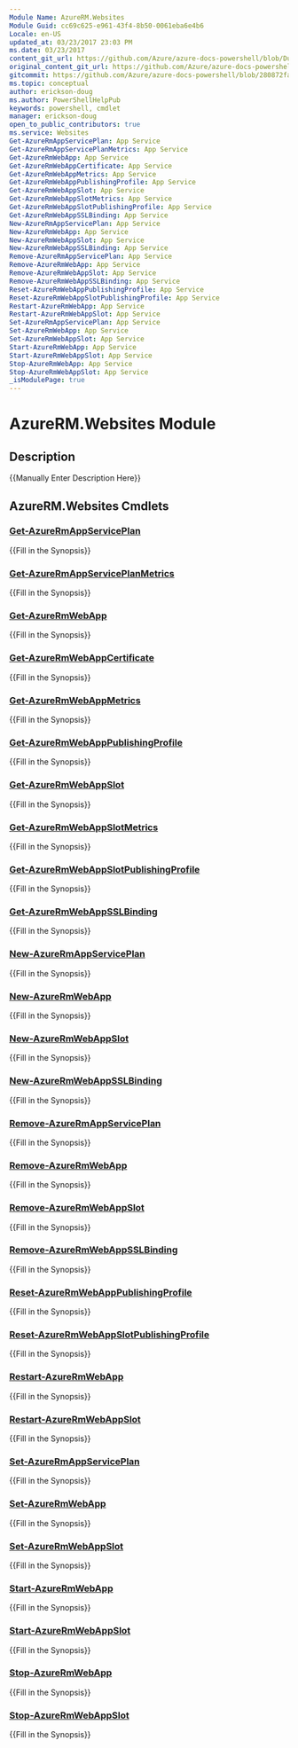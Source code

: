 ```yaml
---
Module Name: AzureRM.Websites
Module Guid: cc69c625-e961-43f4-8b50-0061eba6e4b6
Locale: en-US
updated_at: 03/23/2017 23:03 PM
ms.date: 03/23/2017
content_git_url: https://github.com/Azure/azure-docs-powershell/blob/DuncanmaMSFT-patch-1/azureps-cmdlets-docs/ResourceManager/AzureRM.Websites/v1.0.4.3/AzureRM.Websites.md
original_content_git_url: https://github.com/Azure/azure-docs-powershell/blob/DuncanmaMSFT-patch-1/azureps-cmdlets-docs/ResourceManager/AzureRM.Websites/v1.0.4.3/AzureRM.Websites.md
gitcommit: https://github.com/Azure/azure-docs-powershell/blob/280872fa529e03be2466fa2252957a2060a9dfe4
ms.topic: conceptual
author: erickson-doug
ms.author: PowerShellHelpPub
keywords: powershell, cmdlet
manager: erickson-doug
open_to_public_contributors: true
ms.service: Websites
Get-AzureRmAppServicePlan: App Service
Get-AzureRmAppServicePlanMetrics: App Service
Get-AzureRmWebApp: App Service
Get-AzureRmWebAppCertificate: App Service
Get-AzureRmWebAppMetrics: App Service
Get-AzureRmWebAppPublishingProfile: App Service
Get-AzureRmWebAppSlot: App Service
Get-AzureRmWebAppSlotMetrics: App Service
Get-AzureRmWebAppSlotPublishingProfile: App Service
Get-AzureRmWebAppSSLBinding: App Service
New-AzureRmAppServicePlan: App Service
New-AzureRmWebApp: App Service
New-AzureRmWebAppSlot: App Service
New-AzureRmWebAppSSLBinding: App Service
Remove-AzureRmAppServicePlan: App Service
Remove-AzureRmWebApp: App Service
Remove-AzureRmWebAppSlot: App Service
Remove-AzureRmWebAppSSLBinding: App Service
Reset-AzureRmWebAppPublishingProfile: App Service
Reset-AzureRmWebAppSlotPublishingProfile: App Service
Restart-AzureRmWebApp: App Service
Restart-AzureRmWebAppSlot: App Service
Set-AzureRmAppServicePlan: App Service
Set-AzureRmWebApp: App Service
Set-AzureRmWebAppSlot: App Service
Start-AzureRmWebApp: App Service
Start-AzureRmWebAppSlot: App Service
Stop-AzureRmWebApp: App Service
Stop-AzureRmWebAppSlot: App Service
_isModulePage: true
---
```


# AzureRM.Websites Module
## Description
{{Manually Enter Description Here}}

## AzureRM.Websites Cmdlets
### [Get-AzureRmAppServicePlan](Get-AzureRmAppServicePlan.md)
{{Fill in the Synopsis}}

### [Get-AzureRmAppServicePlanMetrics](Get-AzureRmAppServicePlanMetrics.md)
{{Fill in the Synopsis}}

### [Get-AzureRmWebApp](Get-AzureRmWebApp.md)
{{Fill in the Synopsis}}

### [Get-AzureRmWebAppCertificate](Get-AzureRmWebAppCertificate.md)
{{Fill in the Synopsis}}

### [Get-AzureRmWebAppMetrics](Get-AzureRmWebAppMetrics.md)
{{Fill in the Synopsis}}

### [Get-AzureRmWebAppPublishingProfile](Get-AzureRmWebAppPublishingProfile.md)
{{Fill in the Synopsis}}

### [Get-AzureRmWebAppSlot](Get-AzureRmWebAppSlot.md)
{{Fill in the Synopsis}}

### [Get-AzureRmWebAppSlotMetrics](Get-AzureRmWebAppSlotMetrics.md)
{{Fill in the Synopsis}}

### [Get-AzureRmWebAppSlotPublishingProfile](Get-AzureRmWebAppSlotPublishingProfile.md)
{{Fill in the Synopsis}}

### [Get-AzureRmWebAppSSLBinding](Get-AzureRmWebAppSSLBinding.md)
{{Fill in the Synopsis}}

### [New-AzureRmAppServicePlan](New-AzureRmAppServicePlan.md)
{{Fill in the Synopsis}}

### [New-AzureRmWebApp](New-AzureRmWebApp.md)
{{Fill in the Synopsis}}

### [New-AzureRmWebAppSlot](New-AzureRmWebAppSlot.md)
{{Fill in the Synopsis}}

### [New-AzureRmWebAppSSLBinding](New-AzureRmWebAppSSLBinding.md)
{{Fill in the Synopsis}}

### [Remove-AzureRmAppServicePlan](Remove-AzureRmAppServicePlan.md)
{{Fill in the Synopsis}}

### [Remove-AzureRmWebApp](Remove-AzureRmWebApp.md)
{{Fill in the Synopsis}}

### [Remove-AzureRmWebAppSlot](Remove-AzureRmWebAppSlot.md)
{{Fill in the Synopsis}}

### [Remove-AzureRmWebAppSSLBinding](Remove-AzureRmWebAppSSLBinding.md)
{{Fill in the Synopsis}}

### [Reset-AzureRmWebAppPublishingProfile](Reset-AzureRmWebAppPublishingProfile.md)
{{Fill in the Synopsis}}

### [Reset-AzureRmWebAppSlotPublishingProfile](Reset-AzureRmWebAppSlotPublishingProfile.md)
{{Fill in the Synopsis}}

### [Restart-AzureRmWebApp](Restart-AzureRmWebApp.md)
{{Fill in the Synopsis}}

### [Restart-AzureRmWebAppSlot](Restart-AzureRmWebAppSlot.md)
{{Fill in the Synopsis}}

### [Set-AzureRmAppServicePlan](Set-AzureRmAppServicePlan.md)
{{Fill in the Synopsis}}

### [Set-AzureRmWebApp](Set-AzureRmWebApp.md)
{{Fill in the Synopsis}}

### [Set-AzureRmWebAppSlot](Set-AzureRmWebAppSlot.md)
{{Fill in the Synopsis}}

### [Start-AzureRmWebApp](Start-AzureRmWebApp.md)
{{Fill in the Synopsis}}

### [Start-AzureRmWebAppSlot](Start-AzureRmWebAppSlot.md)
{{Fill in the Synopsis}}

### [Stop-AzureRmWebApp](Stop-AzureRmWebApp.md)
{{Fill in the Synopsis}}

### [Stop-AzureRmWebAppSlot](Stop-AzureRmWebAppSlot.md)
{{Fill in the Synopsis}}

